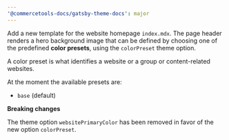 ```yaml
---
'@commercetools-docs/gatsby-theme-docs': major
---
```


Add a new template for the website homepage `index.mdx`. The page header renders a hero background image that can be defined by choosing one of the predefined **color presets**, using the `colorPreset` theme option.

A color preset is what identifies a website or a group or content-related websites.

At the moment the available presets are:

- `base` (default)

**Breaking changes**

The theme option `websitePrimaryColor` has been removed in favor of the new option `colorPreset`.
